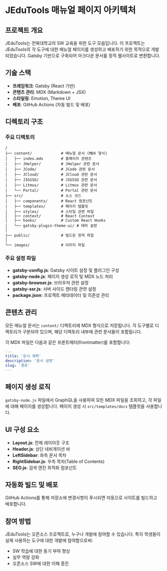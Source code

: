 # JEduTools 매뉴얼 페이지 아키텍처

## 프로젝트 개요
JEduTools는 전북대학교의 SW 교육을 위한 도구 모음입니다. 이 프로젝트는 JEduTools의 각 도구에 대한 매뉴얼 페이지를 생성하고 배포하기 위한 목적으로 개발되었습니다. Gatsby 기반으로 구축되어 마크다운 문서를 정적 웹사이트로 변환합니다.

## 기술 스택
- **프레임워크**: Gatsby (React 기반)
- **콘텐츠 관리**: MDX (Markdown + JSX)
- **스타일링**: Emotion, Theme UI
- **배포**: GitHub Actions (자동 빌드 및 배포)

## 디렉토리 구조

### 주요 디렉토리

```
/
├── content/             # 매뉴얼 문서 (MDX 형식)
│   ├── index.mdx        # 홈페이지 콘텐츠
│   ├── JHelper/         # JHelper 관련 문서
│   ├── JCode/           # JCode 관련 문서
│   ├── JCloud/          # JCloud 관련 문서
│   ├── JIGSSO/          # JIGSSO 관련 문서
│   ├── Litmus/          # Litmus 관련 문서
│   └── Portal/          # Portal 관련 문서
├── src/                 # 소스 코드
│   ├── components/      # React 컴포넌트
│   ├── templates/       # 페이지 템플릿
│   ├── styles/          # 스타일 관련 파일
│   ├── context/         # React Context
│   ├── hooks/           # Custom React Hooks
│   └── gatsby-plugin-theme-ui/ # 테마 설정
│
├── public/              # 빌드된 정적 파일
│
└── images/              # 이미지 파일
```

### 주요 설정 파일
- **gatsby-config.js**: Gatsby 사이트 설정 및 플러그인 구성
- **gatsby-node.js**: 페이지 생성 로직 및 MDX 노드 처리
- **gatsby-browser.js**: 브라우저 관련 설정
- **gatsby-ssr.js**: 서버 사이드 렌더링 관련 설정
- **package.json**: 프로젝트 메타데이터 및 의존성 관리

## 콘텐츠 관리
모든 매뉴얼 문서는 `content/` 디렉토리에 MDX 형식으로 저장됩니다. 각 도구별로 디렉토리가 구분되어 있으며, 해당 디렉토리 내부에 관련 문서들이 포함됩니다.

각 MDX 파일은 다음과 같은 프론트매터(frontmatter)를 포함합니다:
```yaml
---
title: '문서 제목'
description: '문서 설명'
slug: '경로'
---
```

## 페이지 생성 로직
`gatsby-node.js` 파일에서 GraphQL을 사용하여 모든 MDX 파일을 조회하고, 각 파일에 대해 페이지를 생성합니다. 페이지 생성 시 `src/templates/docs` 템플릿을 사용합니다.

## UI 구성 요소
- **Layout.js**: 전체 레이아웃 구조
- **Header.js**: 상단 네비게이션 바
- **LeftSidebar**: 좌측 문서 목차
- **RightSidebar.js**: 우측 목차(Table of Contents)
- **SEO.js**: 검색 엔진 최적화 컴포넌트

## 자동화 빌드 및 배포
GitHub Actions를 통해 저장소에 변경사항이 푸시되면 자동으로 사이트를 빌드하고 배포합니다.

## 참여 방법
JEduTools는 오픈소스 프로젝트로, 누구나 개발에 참여할 수 있습니다. 특히 학생들이 실제 사용하는 도구에 대한 개발에 참여함으로써:
- SW 학습에 대한 동기 부여 향상
- 실무 역량 강화
- 오픈소스 SW에 대한 이해 증진 